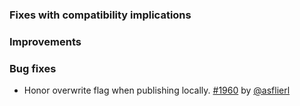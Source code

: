 
  [@asflierl]: http://github.com/asflierl
  [1960]: https://github.com/sbt/sbt/pull/1960

### Fixes with compatibility implications

### Improvements

### Bug fixes

- Honor overwrite flag when publishing locally. [#1960][1960] by [@asflierl][@asflierl]
